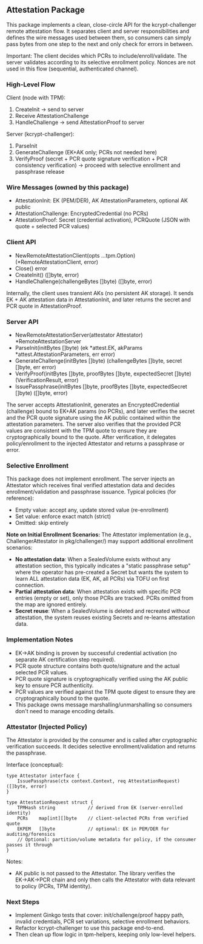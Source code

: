 ## Attestation Package

This package implements a clean, close-circle API for the kcrypt-challenger remote attestation flow. It separates client and server responsibilities and defines the wire messages used between them, so consumers can simply pass bytes from one step to the next and only check for errors in between.

Important: The client decides which PCRs to include/enroll/validate. The server validates according to its selective enrollment policy. Nonces are not used in this flow (sequential, authenticated channel).

### High-Level Flow

Client (node with TPM):
1) CreateInit → send to server
2) Receive AttestationChallenge
3) HandleChallenge → send AttestationProof to server

Server (kcrypt-challenger):
1) ParseInit
2) GenerateChallenge (EK+AK only; PCRs not needed here)
3) VerifyProof (secret + PCR quote signature verification + PCR consistency verification) → proceed with selective enrollment and passphrase release

### Wire Messages (owned by this package)
- AttestationInit: EK (PEM/DER), AK AttestationParameters, optional AK public
- AttestationChallenge: EncryptedCredential (no PCRs)
- AttestationProof: Secret (credential activation), PCRQuote (JSON with quote + selected PCR values)

### Client API
- NewRemoteAttestationClient(opts ...tpm.Option) (*RemoteAttestationClient, error)
- Close() error
- CreateInit() ([]byte, error)
- HandleChallenge(challengeBytes []byte) ([]byte, error)

Internally, the client uses transient AKs (no persistent AK storage). It sends EK + AK attestation data in AttestationInit, and later returns the secret and PCR quote in AttestationProof.

### Server API
- NewRemoteAttestationServer(attestator Attestator) *RemoteAttestationServer
- ParseInit(initBytes []byte) (ek *attest.EK, akParams *attest.AttestationParameters, err error)
- GenerateChallenge(initBytes []byte) (challengeBytes []byte, secret []byte, err error)
- VerifyProof(initBytes []byte, proofBytes []byte, expectedSecret []byte) (VerificationResult, error)
- IssuePassphrase(initBytes []byte, proofBytes []byte, expectedSecret []byte) ([]byte, error)

The server accepts AttestationInit, generates an EncryptedCredential (challenge) bound to EK+AK params (no PCRs), and later verifies the secret and the PCR quote signature using the AK public contained within the attestation parameters. The server also verifies that the provided PCR values are consistent with the TPM quote to ensure they are cryptographically bound to the quote. After verification, it delegates policy/enrollment to the injected Attestator and returns a passphrase or error.

### Selective Enrollment
This package does not implement enrollment. The server injects an Attestator which receives final verified attestation data and decides enrollment/validation and passphrase issuance. Typical policies (for reference):
- Empty value: accept any, update stored value (re-enrollment)
- Set value: enforce exact match (strict)
- Omitted: skip entirely

**Note on Initial Enrollment Scenarios:**
The Attestator implementation (e.g., ChallengerAttestator in pkg/challenger/) may support additional enrollment scenarios:
- **No attestation data**: When a SealedVolume exists without any attestation section, this typically indicates a "static passphrase setup" where the operator has pre-created a Secret but wants the system to learn ALL attestation data (EK, AK, all PCRs) via TOFU on first connection.
- **Partial attestation data**: When attestation exists with specific PCR entries (empty or set), only those PCRs are tracked. PCRs omitted from the map are ignored entirely.
- **Secret reuse**: When a SealedVolume is deleted and recreated without attestation, the system reuses existing Secrets and re-learns attestation data.

### Implementation Notes
- EK→AK binding is proven by successful credential activation (no separate AK certification step required).
- PCR quote structure contains both quote/signature and the actual selected PCR values.
- PCR quote signature is cryptographically verified using the AK public key to ensure PCR authenticity.
- PCR values are verified against the TPM quote digest to ensure they are cryptographically bound to the quote.
- This package owns message marshalling/unmarshalling so consumers don't need to manage encoding details.

### Attestator (Injected Policy)
The Attestator is provided by the consumer and is called after cryptographic verification succeeds. It decides selective enrollment/validation and returns the passphrase.

Interface (conceptual):

```
type Attestator interface {
    IssuePassphrase(ctx context.Context, req AttestationRequest) ([]byte, error)
}

type AttestationRequest struct {
    TPMHash string            // derived from EK (server-enrolled identity)
    PCRs    map[int][]byte    // client-selected PCRs from verified quote
    EKPEM   []byte            // optional: EK in PEM/DER for auditing/forensics
    // Optional: partition/volume metadata for policy, if the consumer passes it through
}
```

Notes:
- AK public is not passed to the Attestator. The library verifies the EK→AK→PCR chain and only then calls the Attestator with data relevant to policy (PCRs, TPM identity).

### Next Steps
- Implement Ginkgo tests that cover: init/challenge/proof happy path, invalid credentials, PCR set variations, selective enrollment behaviors.
- Refactor kcrypt-challenger to use this package end-to-end.
- Then clean up flow logic in tpm-helpers, keeping only low-level helpers.


